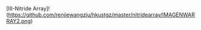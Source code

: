 [III-Nitride Array]!(https://github.com/renjiewangzju/hkustgz/master/nitridearray/IMAGENWARRAY2.png)
